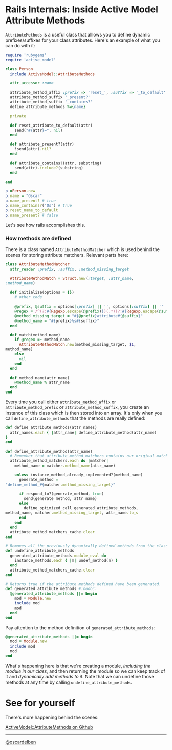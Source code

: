 # Rails Internals: Inside Active Model Attribute Methods

`AttributeMethods` is a useful class that alllows you to define dynamic
prefixes/suffixes for your class attributes. Here's an example of what you can do with it:

``` ruby
require 'rubygems'
require 'active_model'

class Person
  include ActiveModel::AttributeMethods

  attr_accessor :name

  attribute_method_affix :prefix => 'reset_', :suffix => '_to_default'
  attribute_method_suffix '_present?'
  attribute_method_suffix '_contains?'
  define_attribute_methods %w{name}

  private

  def reset_attribute_to_default(attr)
    send("#{attr}=", nil)
  end

  def attribute_present?(attr)
    !send(attr).nil?
  end

  def attribute_contains?(attr, substring)
    send(attr).include?(substring)
  end

end

p =Person.new
p.name = "Oscar"
p.name_present? # true
p.name_contains?("Os") # true
p.reset_name_to_default
p.name_present? # false
```

Let's see how rails accomplishes this.

### How methods are defined

There is a class named `AttributeMethodMatcher` which is used behind the scenes for storing attribute matchers. Relevant parts here:

``` ruby
class AttributeMethodMatcher
  attr_reader :prefix, :suffix, :method_missing_target

  AttributeMethodMatch = Struct.new(:target, :attr_name,
:method_name)

  def initialize(options = {})
    # other code

    @prefix, @suffix = options[:prefix] || '', options[:suffix] || ''
    @regex = /^(?:#{Regexp.escape(@prefix)})(.*)(?:#{Regexp.escape(@suffix)})$/
    @method_missing_target = "#{@prefix}attribute#{@suffix}"
    @method_name = "#{prefix}%s#{suffix}"
  end

  def match(method_name)
    if @regex =~ method_name
      AttributeMethodMatch.new(method_missing_target, $1,
method_name)
    else
      nil
    end
  end

  def method_name(attr_name)
    @method_name % attr_name
  end
end
```

Every time you call either `attribute_method_affix` or
`attribute_method_prefix` or `attribute_method_suffix`, you create an instance of this class which is then stored into an array. It's only
when you call `define_attribute_methods` that the methods are really defined:

``` ruby
def define_attribute_methods(attr_names)
  attr_names.each { |attr_name| define_attribute_method(attr_name)
}
end

def define_attribute_method(attr_name)
  # Remember that attribute_method_matchers contains our original matchers
  attribute_method_matchers.each do |matcher|
    method_name = matcher.method_name(attr_name)

    unless instance_method_already_implemented?(method_name)
      generate_method =
"define_method_#{matcher.method_missing_target}"

      if respond_to?(generate_method, true)
        send(generate_method, attr_name)
      else
        define_optimized_call generated_attribute_methods,
method_name, matcher.method_missing_target, attr_name.to_s
      end
    end
  end
  attribute_method_matchers_cache.clear
end

# Removes all the previously dynamically defined methods from the class
def undefine_attribute_methods
  generated_attribute_methods.module_eval do
    instance_methods.each { |m| undef_method(m) }
  end
  attribute_method_matchers_cache.clear
end

# Returns true if the attribute methods defined have been generated.
def generated_attribute_methods #:nodoc:
  @generated_attribute_methods ||= begin
    mod = Module.new
    include mod
    mod
  end
end
```

Pay attention to the method definition of `generated_attribute_methods`:

``` ruby
@generated_attribute_methods ||= begin
  mod = Module.new
  include mod
  mod
end
```
What's happening here is that we're creating a module, *including the
module in our class*, and then returning the module so we can keep track
of it and *dynamically add methods to it*. Note that we can undefine those methods at any time
by calling `undefine_attribute_methods`.

# See for yourself

There's more happening behind the scenes:

[ActiveModel::AttributeMethods on Github](https://github.com/rails/rails/blob/5d0c1814ad624090620e907012e0eaf353468202/activemodel/lib/active_model/attribute_methods.rb)

* * *

[@oscardelben](http://twitter.com/oscardelben)
